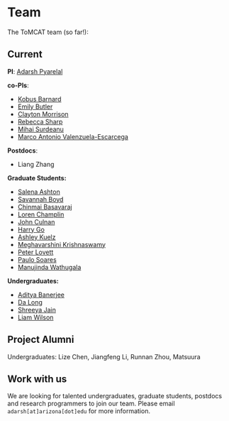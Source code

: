 Team
====

The ToMCAT team (so far!):

Current
-------

**PI**: [Adarsh Pyarelal](http://adarsh.cc)

**co-PIs**:

- [Kobus Barnard](http://kobus.ca)
- [Emily Butler](https://cals.arizona.edu/fcs/faculty/emily_butler)
- [Clayton Morrison](https://ml4ai.github.io/people/clayton/)
- [Rebecca Sharp](https://scholar.google.com/citations?user=IZlAzi0AAAAJ&hl=en&oi=ao)
- [Mihai Surdeanu](http://surdeanu.info/mihai/)
- [Marco Antonio Valenzuela-Escarcega](https://scholar.google.com/citations?user=uU2UhGIAAAAJ&hl=en)

**Postdocs**:

- Liang Zhang

**Graduate Students:**
- [Salena Ashton](https://github.com/SalenaAshton)
- [Savannah Boyd](https://cals.arizona.edu/fcs/grad/savannah_boyd)
- [Chinmai Basavaraj](https://www.cs.arizona.edu/person/chinmai-basavaraj-0)
- [Loren Champlin](https://ischool.arizona.edu/people/loren-champlin)
- [John Culnan](https://linguistics.arizona.edu/user/john-culnan)
- [Harry Go](https://cals.arizona.edu/fcs/grad/go_keunjae)
- [Ashley Kuelz](https://cals.arizona.edu/fcs/grad/ashley_kuelz)
- [Meghavarshini Krishnaswamy](https://linguistics.arizona.edu/user/meghavarshini-krishnaswamy)
- [Peter Lovett](https://www.cs.arizona.edu/person/peter-lovett)
- [Paulo Soares](https://www.cs.arizona.edu/person/paulo-soares)
- [Manujinda Wathugala](https://www.cs.arizona.edu/person/manujinda-wathugala)

**Undergraduates:**
- [Aditya Banerjee](https://github.com/Adi-UA)
- [Da Long](https://github.com/dl932)
- [Shreeya Jain](https://www.linkedin.com/in/shreeya-jain-0b4438122)
- [Liam Wilson](https://github.com/wilsonliam)

Project Alumni
--------------

Undergraduates: Lize Chen, Jiangfeng Li, Runnan Zhou, Matsuura

Work with us
------------

We are looking for talented undergraduates, graduate students, postdocs and
research programmers to join our team. Please email `adarsh[at]arizona[dot]edu`
for more information.
